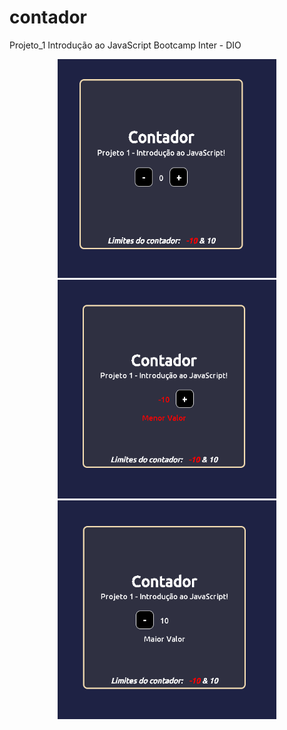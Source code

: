 # contador
Projeto_1 Introdução ao JavaScript Bootcamp Inter - DIO

<p align="center">
  <img src="assets/img/tela_1.png" width="350" height="350" title="inicio">
  <img src="assets/img/tela_2.png" width="350" height="350" title="menor valor">
  <img src="assets/img/tela_3.png" width="350" height="350" title="maior valor">
</p>
